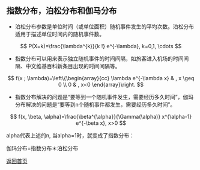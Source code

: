## 指数分布，泊松分布和伽马分布

- 泊松分布参数是单位时间（或单位面积）随机事件发生的平均次数。泊松分布适用于描述单位时间内的随机事件数。

$$
P(X=k)=\frac{\lambda^{k}}{k !} e^{-\lambda}, k=0,1, \cdots
$$

- 指数分布可以用来表示独立随机事件的时间间隔，如旅客进入机场的时间间隔、中文维基百科新条目出现的时间间隔等。

$$
f(x ; \lambda)=\left\{\begin{array}{cc}
\lambda e^{-\lambda x} & , x \geq 0 \\
0 & , x<0
\end{array}\right.
$$

- 指数分布解决的问题是“要等到一个随机事件发生，需要经历多久时间”，伽玛分布解决的问题是“要等到n个随机事件都发生，需要经历多久时间”。

$$
f(x, \beta, \alpha)=\frac{\beta^{\alpha}}{\Gamma(\alpha)} x^{\alpha-1} e^{-\beta x}, x>0
$$

alpha代表上述的n, 当alpha=1时，就变成了指数分布：

伽玛分布=指数分布＊泊松分布

[返回首页](https://666cocohappy.github.io/paper.io/)
